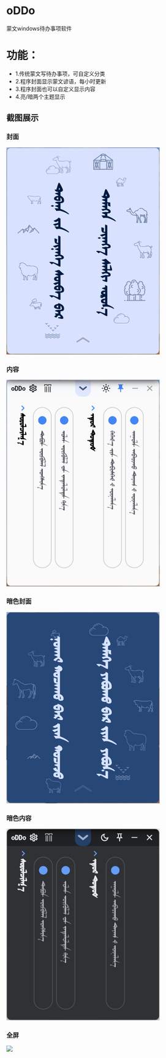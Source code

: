 # oDDo
蒙文windows待办事项软件

# 功能：
- 1.传统蒙文写待办事项，可自定义分类
- 2.程序封面显示蒙文谚语，每小时更新
- 3.程序封面也可以自定义显示内容
- 4.亮/暗两个主题显示


## 截图展示

### 封面
<img src="images/封面.png" width="400">

### 内容
<img src="images/内容.png" width="400">

### 暗色封面
<img src="images/暗色封面.png" width="400">

### 暗色内容
<img src="images/暗色内容.png" width="400">

### 全屏
<img src="images/全屏.png" width="800">

